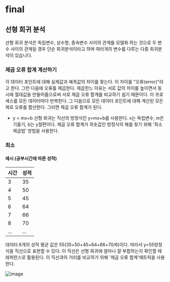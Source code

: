 # final
## 선형 회귀 분석
선형 회귀 분석은 독립변수, 상수항, 종속변수 사이의 관계를 모델화 하는 것으로 두 변수 사이의 관계일 경우 단순 회귀분석이라고 하며 여러개의 변수를 다루는 다중 회귀분석이 있습니다.
### 제곱 오류 합계 계산하기
각 데이터 포인트에 대해 실제값과 예측값의 차이를 찾는다. 이 차이를 "오류(error)"라고 한다. 그런 다음에 오류를 제곱한다. 제곱한느 이유는 서로 값의 차이를 높이면서 동시에 절대값을 만들어줌으로써 서로 제곱 오류 합계를 비교하기 쉽기 때문이다. 이 프로세스를 모든 데이터마다 반복한다. 그 다음으로 모든 데이터 포인트에 대해 계산된 모든 제로 오류를 합산한다. 그러면 제곱 오류 합계가 된다.
+ y = mx+b
선형 회귀는 직선의 방정식인 y=mx+b를 사용한다. x는 독립변수, m은 기울기, b는 y절편이다. 제곱 오류 합계가 최솟값인 방정식의 해를 찾기 위해 '최소제곱법' 방법을 사용한다.
### 최소
#### 예시 (공부시간에 따른 성적)
|시간|성적|
|---|---|
|3|35|
|4|50|
|5|45|
|6|64|
|7|66|
|8|70|
|...|...|

데이터 6개의 성적 평균 값은 55(35+50+45+64+66+70/6)이다. 따라서 y=55방정식을 직선으로 표현할 수 있다. 이 직선은 선형 회귀에 얼마나 잘 부합하는지 확인할 때 레퍼런스로 활용된다. 이 직선과의 거리를 비교하기 위해 '제곱 오류 합계'매트릭을 사용한다.

![image](https://user-images.githubusercontent.com/101376842/174037154-169bee09-e6f0-45c5-9b0e-6b5dfcce1883.png)

